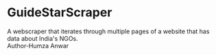 # GuideStarScraper
A webscraper that iterates through multiple pages of a website that has data about India's NGOs.
<br>
Author-Humza Anwar
